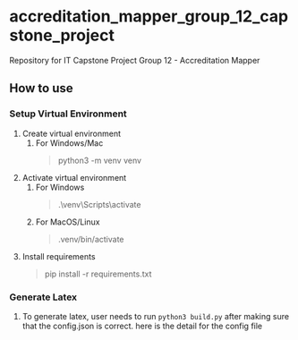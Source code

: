 # accreditation_mapper_group_12_capstone_project
Repository for IT Capstone Project Group 12 - Accreditation Mapper

## How to use
### Setup Virtual Environment
1. Create virtual environment
    1. For Windows/Mac
        >   python3 -m venv venv
2. Activate virtual environment
    1. For Windows
        >   .\venv\Scripts\activate
    2. For MacOS/Linux
        >   .venv/bin/activate
3. Install requirements
    >   pip install -r requirements.txt
### Generate Latex
1. To generate latex, user needs to run `python3 build.py` after making sure that the config.json is correct. here is the detail for the config file

